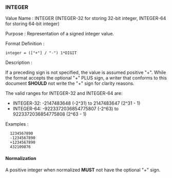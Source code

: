 ### INTEGER

<!--If the property permits, multiple "integer" values are
specified by a COMMA-separated list of values. -->

<!--
6350 uses 64-bit integer
5545 uses 32-bit integer
-->

Value Name
:
  INTEGER
  (INTEGER-32 for storing 32-bit integer, INTEGER-64 for storing 64-bit integer)

Purpose
:
  Representation of a signed integer value.

Format Definition
:

```abnf
integer = (["+"] / "-") 1*DIGIT
```

Description
:

  If a preceding sign is not specified, the value is assumed positive "+".
  While the format accepts the optional "+" PLUS sign, a writer that conforms
  to this document **SHOULD** not write the "+" sign for clarity reasons.

  The valid ranges for INTEGER-32 and INTEGER-64 are:

  * INTEGER-32: -2147483648 (-2^31) to 2147483647 (2^31 - 1)
  * INTEGER-64: -9223372036854775807 (-2^63) to 9223372036854775808 (2^63 - 1)


Examples
:

      1234567890
      -1234567890
      +1234567890
      432109876

#### Normalization

A positive integer when normalized **MUST** not have the optional "+" sign.
